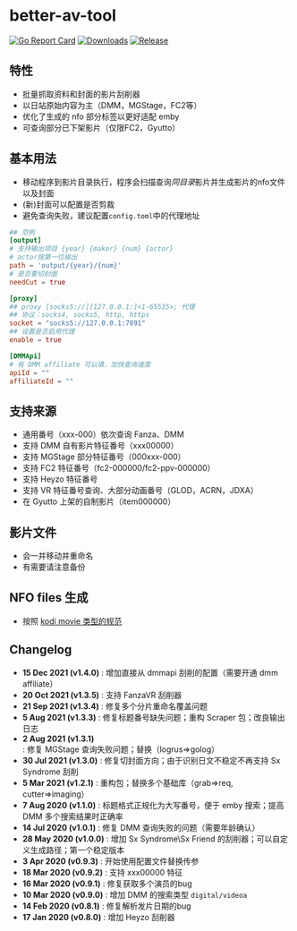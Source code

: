 # better-av-tool

[![Go Report Card](https://goreportcard.com/badge/github.com/CheerChen/better-av-tool)](https://goreportcard.com/report/github.com/CheerChen/better-av-tool)
[![Downloads](https://img.shields.io/github/downloads/CheerChen/better-av-tool/total.svg)](https://github.com/CheerChen/better-av-tool/releases)
[![Release](https://img.shields.io/github/release/CheerChen/better-av-tool.svg?label=Release)](https://github.com/CheerChen/better-av-tool/releases)

## 特性

- 批量抓取资料和封面的影片刮削器
- 以日站原始内容为主（DMM，MGStage，FC2等）
- 优化了生成的 nfo 部分标签以更好适配 emby
- 可查询部分已下架影片（仅限FC2，Gyutto）

## 基本用法

- 移动程序到影片目录执行，程序会扫描查询*同目录*影片并生成影片的nfo文件以及封面
- (新)封面可以配置是否剪裁
- 避免查询失败，建议配置`config.toml`中的代理地址

```toml
## 范例
[output]
# 支持输出项目 {year} {maker} {num} {actor}
# actor按第一位输出
path = 'output/{year}/{num}'
# 是否要切封面
needCut = true

[proxy]
## proxy [socks5://][127.0.0.1:]<1-65535>; 代理
## 协议：socks4, socks5, http, https
socket = "socks5://127.0.0.1:7891"
## 设置是否启用代理
enable = true

[DMMApi]
# 有 DMM affiliate 可以填，加快查询速度
apiId = ""
affiliateId = ""
```

## 支持来源

- 通用番号（xxx-000）依次查询 Fanza、DMM
- 支持 DMM 自有影片特征番号（xxx00000）
- 支持 MGStage 部分特征番号（000xxx-000）
- 支持 FC2 特征番号（fc2-000000/fc2-ppv-000000）
- 支持 Heyzo 特征番号
- 支持 VR 特征番号查询、大部分动画番号（GLOD，ACRN，JDXA）
- 在 Gyutto 上架的自制影片（item000000）

## 影片文件

- 会一并移动并重命名
- 有需要请注意备份

## NFO files 生成

- 按照 [kodi movie 类型的规范](https://kodi.wiki/view/NFO_files/Movies#nfo_Tags)

## Changelog

- **15 Dec 2021 (v1.4.0)** : 增加直接从 dmmapi 刮削的配置（需要开通 dmm affiliate）
- **20 Oct 2021 (v1.3.5)** : 支持 FanzaVR 刮削器
- **21 Sep 2021 (v1.3.4)** : 修复多个分片重命名覆盖问题
- **5 Aug 2021 (v1.3.3)** : 修复标题番号缺失问题；重构 Scraper 包；改良输出日志
- **2 Aug 2021 (v1.3.1)** : 修复 MGStage 查询失败问题；替换（logrus=>golog）
- **30 Jul 2021 (v1.3.0)** : 修复切封面方向；由于识别日文不稳定不再支持 Sx Syndrome 刮削
- **5 Mar 2021 (v1.2.1)** : 重构包；替换多个基础库（grab=>req, cutter=>imaging）
- **7 Aug 2020 (v1.1.0)** : 标题格式正规化为大写番号，便于 emby 搜索；提高 DMM 多个搜索结果时正确率
- **14 Jul 2020 (v1.0.1)** : 修复 DMM 查询失败的问题（需要年龄确认）
- **28 May 2020 (v1.0.0)** : 增加 Sx Syndrome\Sx Friend 的刮削器；可以自定义生成路径；第一个稳定版本
- **3 Apr 2020 (v0.9.3)** : 开始使用配置文件替换传参
- **18 Mar 2020 (v0.9.2)** : 支持 xxx00000 特征
- **16 Mar 2020 (v0.9.1)** : 修复获取多个演员的bug
- **10 Mar 2020 (v0.9.0)** : 增加 DMM 的搜索类型 `digital/videoa`
- **14 Feb 2020 (v0.8.1)** : 修复解析发片日期的bug
- **17 Jan 2020 (v0.8.0)** : 增加 Heyzo 刮削器
